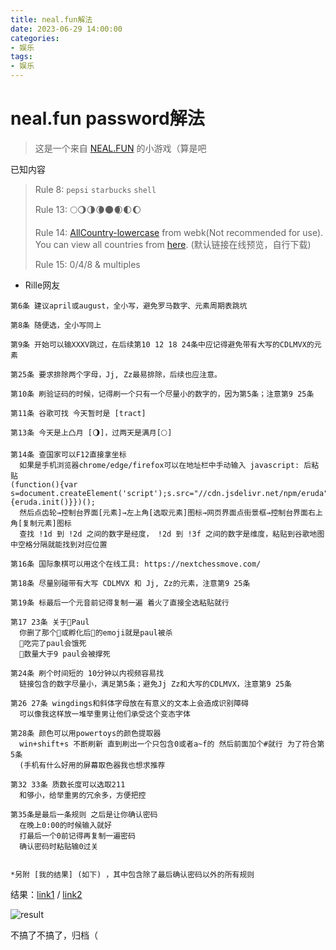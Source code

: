 ```yaml
---
title: neal.fun解法
date: 2023-06-29 14:00:00
categories: 
- 娱乐
tags:
- 娱乐
---
```


# neal.fun password解法

> 这是一个来自 [NEAL.FUN](https://neal.fun/password-game/) 的小游戏（算是吧

已知内容

> Rule 8:  `pepsi` `starbucks` `shell`
>
> Rule 13: 🌕🌖🌗🌘🌑🌒🌓🌔
>
> Rule 14: [AllCountry-lowercase](https://d.qsim.top/azzx/file/AllCountry-webk-lowercase.txt?preview) from webk(Not recommended for use). You can view all countries from [here](https://d.qsim.top/azzx/file/AllCountry-from-Tg-webk.txt?preview). (默认链接在线预览，自行下载)
>
> Rule 15: 0/4/8 & multiples

- Rille网友

```
第6条 建议april或august，全小写，避免罗马数字、元素周期表跳坑

第8条 随便选，全小写同上

第9条 开始可以输XXXV跳过，在后续第10 12 18 24条中应记得避免带有大写的CDLMVX的元素

第25条 要求排除两个字母，Jj, Zz最易排除，后续也应注意。

第10条 刷验证码的时候，记得刷一个只有一个尽量小的数字的，因为第5条；注意第9 25条

第11条 谷歌可找 今天暂时是 [tract]

第13条 今天是上凸月 [🌖]，过两天是满月[🌕]

第14条 查国家可以F12直接拿坐标
  如果是手机浏览器chrome/edge/firefox可以在地址栏中手动输入 javascript: 后粘贴
(function(){var s=document.createElement('script');s.src="//cdn.jsdelivr.net/npm/eruda";document.body.appendChild(s);s.onload=function(){eruda.init()}})();
  然后点齿轮→控制台界面[元素]→左上角[选取元素]图标→网页界面点街景框→控制台界面右上角[复制元素]图标
  查找 !1d 到 !2d 之间的数字是经度， !2d 到 !3f 之间的数字是维度，粘贴到谷歌地图中空格分隔就能找到对应位置

第16条 国际象棋可以用这个在线工具: https://nextchessmove.com/

第18条 尽量别碰带有大写 CDLMVX 和 Jj, Zz的元素，注意第9 25条

第19条 标最后一个元音前记得复制一遍 着火了直接全选粘贴就行

第17 23条 关于🐔Paul
  你删了那个🥚或孵化后🐔的emoji就是paul被杀
  🐛吃完了paul会饿死
  🐛数量大于9 paul会被撑死

第24条 刷个时间短的 10分钟以内视频容易找
  链接包含的数字尽量小，满足第5条；避免Jj Zz和大写的CDLMVX，注意第9 25条

第26 27条 wingdings和斜体字母放在有意义的文本上会造成识别障碍
  可以像我这样放一堆举重男让他们承受这个变态字体

第28条 颜色可以用powertoys的颜色提取器
  win+shift+s 不断刷新 直到刷出一个只包含0或者a~f的 然后前面加个#就行 为了符合第5条
  (手机有什么好用的屏幕取色器我也想求推荐

第32 33条 质数长度可以选取211
  和够小，给举重男的冗余多，方便把控

第35条是最后一条规则 之后是让你确认密码
  在晚上0:00的时候输入就好
  打最后一个0前记得再复制一遍密码
  确认密码时粘贴输0过关


*另附 [我的结果] (如下) ，其中包含除了最后确认密码以外的所有规则
```

结果：[link1](https://pbs.twimg.com/media/Fz9ZCsaaAAAShE3.jpg?format=jpg&name=4096x4096) / [link2](https://t.me/TestFlightCN/18853?comment=4477499)

![result](https://i1.wp.com/imgur.qsim.top/M3FbovE.jpeg)

不搞了不搞了，归档（
